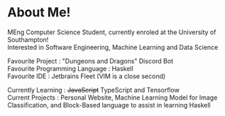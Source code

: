 # About Me!

MEng Computer Science Student, currently enroled at the University of Southampton! <br>
Interested in Software Engineering, Machine Learning and Data Science

Favourite Project : "Dungeons and Dragons" Discord Bot <br>
Favourite Programming Language : Haskell <br>
Favourite IDE : Jetbrains Fleet (VIM is a close second) <br>

Currently Learning : ~~JavaScript~~ TypeScript and Tensorflow  <br>
Current Projects : Personal Website, Machine Learning Model for Image Classification, and Block-Based language to assist in learning Haskell
